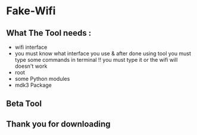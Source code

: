 # Fake-Wifi

## What The Tool needs :

- wifi interface 
- you must know what interface you use & after done using tool you must type some commands in terminal !! you must type it or the wifi will doesn't work 
- root
- some Python modules 
- mdk3 Package

## Beta Tool 
## Thank you for downloading
